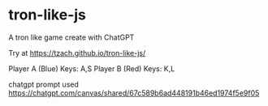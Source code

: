 # tron-like-js
A tron like game create with ChatGPT

Try at https://tzach.github.io/tron-like-js/

Player A (Blue) Keys: A,S 
Player B (Red) Keys: K,L


chatgpt prompt used
https://chatgpt.com/canvas/shared/67c589b6ad448191b46ed1974f5e9f05
